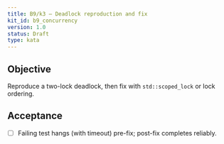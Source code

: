 ```yaml
---
title: B9/k3 — Deadlock reproduction and fix
kit_id: b9_concurrency
version: 1.0
status: Draft
type: kata
---
```

## Objective
Reproduce a two-lock deadlock, then fix with `std::scoped_lock` or lock ordering.
## Acceptance
- [ ] Failing test hangs (with timeout) pre-fix; post-fix completes reliably.
